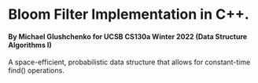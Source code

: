 # Bloom Filter Implementation in C++.
#### By Michael Glushchenko for UCSB CS130a Winter 2022 (Data Structure Algorithms I)

A space-efficient, probabilistic data structure that allows for constant-time find() operations.
